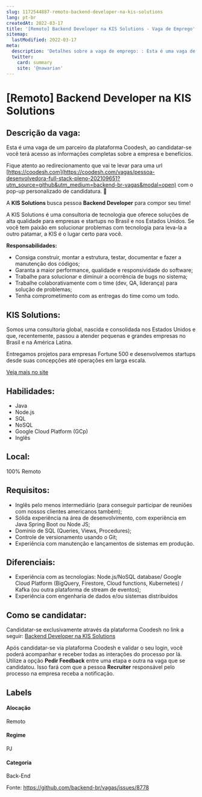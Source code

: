 ```yaml
---
slug: 1172544887-remoto-backend-developer-na-kis-solutions
lang: pt-br
createdAt: 2022-03-17
title: '[Remoto] Backend Developer na KIS Solutions - Vaga de Emprego'
sitemap:
  lastModified: 2022-03-17
meta:
  description: 'Detalhes sobre a vaga de emprego: : Esta é uma vaga de um parceiro da plataforma Coodesh, ao candidatar-se você terá acesso as informações completas sobre a empresa e benefícios.  Fique atento ao redirecionamento que vai te levar para uma url [https://coodesh.com](https://coodesh.com/vagas/pessoa-desenvolvedora-full-stack-pleno-202109651?utm_source=github&utm_medium=backend-br-vagas&modal=open) com o pop-up personalizado de candidatura. 👋 <p>A <strong>KIS Solutions </strong>busca pessoa <strong>Backend Developer</strong> para compor seu time!</p> <p>A KIS Solutions é uma consultoria de tecnologia que oferece soluções de alta qualidade para empresas e startups no Brasil e nos Estados Unidos. Se você tem paixão em solucionar problemas com tecnologia para leva-la a outro patamar, a KIS é o lugar certo para você.</p> <p><strong>Responsabilidades:</strong></p> <ul> <li>Consiga construir, montar a estrutura, testar, documentar e fazer a manutenção dos códigos;</li> <li>Garanta a maior performance, qualidade e responsividade do software;</li> <li>Trabalhe para solucionar e diminuir a ocorrência de bugs no sistema;</li> <li>Trabalhe colaborativamente com o time (dev, QA, liderança) para solução de problemas;</li> <li>Tenha comprometimento com as entregas do time como um todo.</li> </ul> <p></p> <p></p>'
  twitter:
    card: summary
    site: '@nawarian'
---
```


# [Remoto] Backend Developer na KIS Solutions

## Descrição da vaga: 
Esta é uma vaga de um parceiro da plataforma Coodesh, ao candidatar-se você terá acesso as informações completas sobre a empresa e benefícios.


Fique atento ao redirecionamento que vai te levar para uma url [https://coodesh.com](https://coodesh.com/vagas/pessoa-desenvolvedora-full-stack-pleno-202109651?utm_source=github&utm_medium=backend-br-vagas&modal=open) com o pop-up personalizado de candidatura. 👋
<p>A  <strong>KIS Solutions </strong>busca pessoa <strong>Backend Developer</strong> para compor seu time!</p>
<p>A KIS Solutions é uma consultoria de tecnologia que oferece soluções de alta qualidade para empresas e startups no Brasil e nos Estados Unidos. Se você tem paixão em solucionar problemas com tecnologia para leva-la a outro patamar, a KIS é o lugar certo para você.</p>
<p><strong>Responsabilidades:</strong></p>
<ul>
<li>Consiga construir, montar a estrutura, testar, documentar e fazer a manutenção dos códigos;</li>
<li>Garanta a maior performance, qualidade e responsividade do software;</li>
<li>Trabalhe para solucionar e diminuir a ocorrência de bugs no sistema;</li>
<li>Trabalhe colaborativamente com o time (dev, QA, liderança) para solução de problemas;</li>
<li>Tenha comprometimento com as entregas do time como um todo.</li>
</ul>
<p></p>
<p></p>

## KIS Solutions: 
 <p>Somos uma consultoria global, nascida e consolidada nos Estados Unidos e que, recentemente, passou a atender pequenas e grandes empresas no Brasil e na América Latina.</p>

<p>Entregamos projetos para empresas Fortune 500 e desenvolvemos startups desde suas concepções até operações em larga escala.</p><a href='https://coodesh.com/empresas/kis-solutions'>Veja mais no site</a>

 ## Habilidades: 
 - Java 
- Node.js 
- SQL 
- NoSQL 
- Google Cloud Platform (GCp) 
- Inglês
## Local: 
 100% Remoto
## Requisitos: 
 - Inglês pelo menos intermediário (para conseguir participar de reuniões com nossos clientes americanos também); 
- Sólida experiência na área de desenvolvimento, com experiência em Java Spring Boot ou Node JS; 
- Domínio de SQL (Queries, Views, Procedures); 
- Controle de versionamento usando o Git; 
- Experiência com manutenção e lançamentos de sistemas em produção.
## Diferenciais: 
 - Experiência com as tecnologias: Node.js/NoSQL database/ Google Cloud Platform (BigQuery, Firestore, Cloud functions, Kubernetes) / Kafka (ou outra plataforma de stream de eventos);  
- Experiência com engenharia de dados e/ou sistemas distribuídos 

## Como se candidatar:
Candidatar-se exclusivamente através da plataforma Coodesh no link a seguir: [Backend Developer na KIS Solutions](https://coodesh.com/vagas/pessoa-desenvolvedora-full-stack-pleno-202109651?utm_source=github&utm_medium=backend-br-vagas&modal=open)


Após candidatar-se via plataforma Coodesh e validar o seu login, você poderá acompanhar e receber todas as interações do processo por lá. Utilize a opção **Pedir Feedback** entre uma etapa e outra na vaga que se candidatou. Isso fará com que a pessoa **Recruiter** responsável pelo processo na empresa receba a notificação.
## Labels
#### Alocação
Remoto
#### Regime
PJ
#### Categoria
Back-End

Fonte: https://github.com/backend-br/vagas/issues/8778